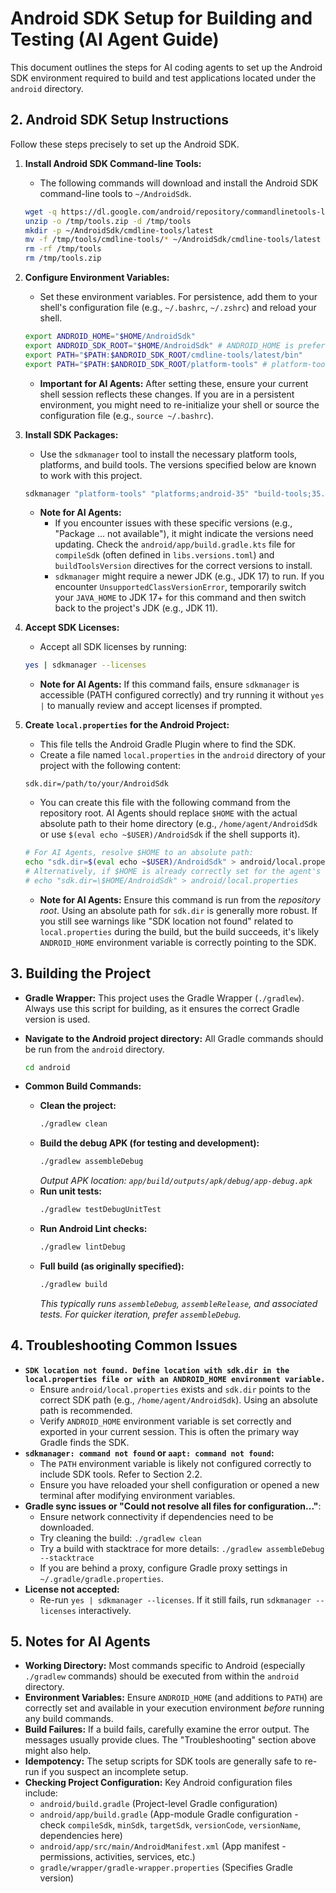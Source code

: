 # Android SDK Setup for Building and Testing (AI Agent Guide)

This document outlines the steps for AI coding agents to set up the Android SDK environment required to build and test applications located under the `android` directory.

## 2. Android SDK Setup Instructions

Follow these steps precisely to set up the Android SDK.

1.  **Install Android SDK Command-line Tools:**
    *   The following commands will download and install the Android SDK command-line tools to `~/AndroidSdk`.
    ```bash
    wget -q https://dl.google.com/android/repository/commandlinetools-linux-13114758_latest.zip -O /tmp/tools.zip
    unzip -o /tmp/tools.zip -d /tmp/tools
    mkdir -p ~/AndroidSdk/cmdline-tools/latest
    mv -f /tmp/tools/cmdline-tools/* ~/AndroidSdk/cmdline-tools/latest
    rm -rf /tmp/tools
    rm /tmp/tools.zip
    ```

2.  **Configure Environment Variables:**
    *   Set these environment variables. For persistence, add them to your shell's configuration file (e.g., `~/.bashrc`, `~/.zshrc`) and reload your shell.
    ```bash
    export ANDROID_HOME="$HOME/AndroidSdk"
    export ANDROID_SDK_ROOT="$HOME/AndroidSdk" # ANDROID_HOME is preferred, but some older tools might use this.
    export PATH="$PATH:$ANDROID_SDK_ROOT/cmdline-tools/latest/bin"
    export PATH="$PATH:$ANDROID_SDK_ROOT/platform-tools" # platform-tools will be installed in the next step.
    ```
    *   **Important for AI Agents:** After setting these, ensure your current shell session reflects these changes. If you are in a persistent environment, you might need to re-initialize your shell or source the configuration file (e.g., `source ~/.bashrc`).

3.  **Install SDK Packages:**
    *   Use the `sdkmanager` tool to install the necessary platform tools, platforms, and build tools. The versions specified below are known to work with this project.
    ```bash
    sdkmanager "platform-tools" "platforms;android-35" "build-tools;35.0.1"
    ```
    *   **Note for AI Agents:**
        *   If you encounter issues with these specific versions (e.g., "Package ... not available"), it might indicate the versions need updating. Check the `android/app/build.gradle.kts` file for `compileSdk` (often defined in `libs.versions.toml`) and `buildToolsVersion` directives for the correct versions to install.
        *   `sdkmanager` might require a newer JDK (e.g., JDK 17) to run. If you encounter `UnsupportedClassVersionError`, temporarily switch your `JAVA_HOME` to JDK 17+ for this command and then switch back to the project's JDK (e.g., JDK 11).

4.  **Accept SDK Licenses:**
    *   Accept all SDK licenses by running:
    ```bash
    yes | sdkmanager --licenses
    ```
    *   **Note for AI Agents:** If this command fails, ensure `sdkmanager` is accessible (PATH configured correctly) and try running it without `yes |` to manually review and accept licenses if prompted.

5.  **Create `local.properties` for the Android Project:**
    *   This file tells the Android Gradle Plugin where to find the SDK.
    *   Create a file named `local.properties` in the `android` directory of your project with the following content:
    ```properties
    sdk.dir=/path/to/your/AndroidSdk
    ```
    *   You can create this file with the following command from the repository root. AI Agents should replace `$HOME` with the actual absolute path to their home directory (e.g., `/home/agent/AndroidSdk` or use `$(eval echo ~$USER)/AndroidSdk` if the shell supports it).
    ```bash
    # For AI Agents, resolve $HOME to an absolute path:
    echo "sdk.dir=$(eval echo ~$USER)/AndroidSdk" > android/local.properties
    # Alternatively, if $HOME is already correctly set for the agent's user:
    # echo "sdk.dir=\$HOME/AndroidSdk" > android/local.properties
    ```
    *   **Note for AI Agents:** Ensure this command is run from the *repository root*. Using an absolute path for `sdk.dir` is generally more robust. If you still see warnings like "SDK location not found" related to `local.properties` during the build, but the build succeeds, it's likely `ANDROID_HOME` environment variable is correctly pointing to the SDK.

## 3. Building the Project

*   **Gradle Wrapper:** This project uses the Gradle Wrapper (`./gradlew`). Always use this script for building, as it ensures the correct Gradle version is used.
*   **Navigate to the Android project directory:** All Gradle commands should be run from the `android` directory.
    ```bash
    cd android
    ```

*   **Common Build Commands:**
    *   **Clean the project:**
        ```bash
        ./gradlew clean
        ```
    *   **Build the debug APK (for testing and development):**
        ```bash
        ./gradlew assembleDebug
        ```
        *Output APK location: `app/build/outputs/apk/debug/app-debug.apk`*
    *   **Run unit tests:**
        ```bash
        ./gradlew testDebugUnitTest
        ```
    *   **Run Android Lint checks:**
        ```bash
        ./gradlew lintDebug
        ```
    *   **Full build (as originally specified):**
        ```bash
        ./gradlew build
        ```
        *This typically runs `assembleDebug`, `assembleRelease`, and associated tests. For quicker iteration, prefer `assembleDebug`.*

## 4. Troubleshooting Common Issues

*   **`SDK location not found. Define location with sdk.dir in the local.properties file or with an ANDROID_HOME environment variable.`**
    *   Ensure `android/local.properties` exists and `sdk.dir` points to the correct SDK path (e.g., `/home/agent/AndroidSdk`). Using an absolute path is recommended.
    *   Verify `ANDROID_HOME` environment variable is set correctly and exported in your current session. This is often the primary way Gradle finds the SDK.
*   **`sdkmanager: command not found` or `aapt: command not found`:**
    *   The `PATH` environment variable is likely not configured correctly to include SDK tools. Refer to Section 2.2.
    *   Ensure you have reloaded your shell configuration or opened a new terminal after modifying environment variables.
*   **Gradle sync issues or "Could not resolve all files for configuration..."**:
    *   Ensure network connectivity if dependencies need to be downloaded.
    *   Try cleaning the build: `./gradlew clean`
    *   Try a build with stacktrace for more details: `./gradlew assembleDebug --stacktrace`
    *   If you are behind a proxy, configure Gradle proxy settings in `~/.gradle/gradle.properties`.
*   **License not accepted:**
    *   Re-run `yes | sdkmanager --licenses`. If it still fails, run `sdkmanager --licenses` interactively.

## 5. Notes for AI Agents

*   **Working Directory:** Most commands specific to Android (especially `./gradlew` commands) should be executed from within the `android` directory.
*   **Environment Variables:** Ensure `ANDROID_HOME` (and additions to `PATH`) are correctly set and available in your execution environment *before* running any build commands.
*   **Build Failures:** If a build fails, carefully examine the error output. The messages usually provide clues. The "Troubleshooting" section above might also help.
*   **Idempotency:** The setup scripts for SDK tools are generally safe to re-run if you suspect an incomplete setup.
*   **Checking Project Configuration:** Key Android configuration files include:
    *   `android/build.gradle` (Project-level Gradle configuration)
    *   `android/app/build.gradle` (App-module Gradle configuration - check `compileSdk`, `minSdk`, `targetSdk`, `versionCode`, `versionName`, dependencies here)
    *   `android/app/src/main/AndroidManifest.xml` (App manifest - permissions, activities, services, etc.)
    *   `gradle/wrapper/gradle-wrapper.properties` (Specifies Gradle version)
